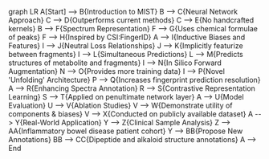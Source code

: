 graph LR
  A[Start] --> B{Introduction to MIST}
  B --> C{Neural Network Approach}
  C --> D{Outperforms current methods}
  C --> E{No handcrafted kernels}
  B --> F{Spectrum Representation}
  F --> G{Uses chemical formulae of peaks}
  F --> H{Inspired by CSI:FingerID}
  A --> I{Inductive Biases and Features}
  I --> J{Neutral Loss Relationships}
    J --> K{Implicitly featurize between fragments}
  I --> L{Simultaneous Predictions}
    L --> M{Predicts structures of metabolite and fragments}
  I --> N{In Silico Forward Augmentation}
    N --> O{Provides more training data}
  I --> P{Novel 'Unfolding' Architecture}
    P --> Q{Increases fingerprint prediction resolution}
  A --> R{Enhancing Spectra Annotation}
  R --> S{Contrastive Representation Learning}
    S --> T{Applied on penultimate network layer}
  A --> U{Model Evaluation}
  U --> V{Ablation Studies}
    V --> W{Demonstrate utility of components & biases}
    V --> X{Conducted on publicly available dataset}
  A --> Y{Real-World Application}
  Y --> Z{Clinical Sample Analysis}
    Z --> AA{Inflammatory bowel disease patient cohort}
  Y --> BB{Propose New Annotations}
    BB --> CC{Dipeptide and alkaloid structure annotations}
  A --> End
  